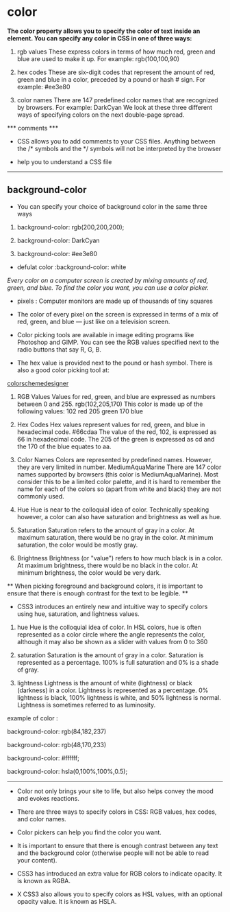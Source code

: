 # color 
  **The color property allows you
to specify the color of text inside
an element. You can specify any
color in CSS in one of three ways:**

1. rgb values
These express colors in terms
of how much red, green and
blue are used to make it up. For
example: rgb(100,100,90)

2. hex codes
These are six-digit codes that
represent the amount of red,
green and blue in a color,
preceded by a pound or hash #
sign. For example: #ee3e80

3. color names
There are 147 predefined color
names that are recognized
by browsers. For example:
DarkCyan
We look at these three different
ways of specifying colors on the
next double-page spread.

*** comments ***
* CSS allows you to add comments
to your CSS files. Anything
between the /* symbols and
the */ symbols will not be
interpreted by the browser

*  help you to understand a CSS file

*** 
## background-color

* You can specify your choice of
background color in the same
three ways 
1. background-color: rgb(200,200,200);

2. background-color: DarkCyan
   
3. background-color: #ee3e80
   
*  defulat color :background-color: white 

*Every color on a computer screen is created by mixing amounts of red,
green, and blue. To find the color you want, you can use a color picker.*


 * pixels : Computer monitors are made
up of thousands of tiny squares

* The color of every pixel on the
screen is expressed in terms of
a mix of red, green, and blue —
just like on a television screen.

* Color picking tools are available
in image editing programs like
Photoshop and GIMP. You can
see the RGB values specified
next to the radio buttons that
say R, G, B.

* The hex value is provided
next to the pound or hash
 symbol. There is also a
good color picking tool at:

[colorschemedesigner](https://paletton.com/#uid=1000u0kllllaFw0g0qFqFg0w0aF)


1. RGB Values
Values for red, green, and blue
are expressed as numbers
between 0 and 255. 
rgb(102,205,170)
This color is made up of the
following values:
102 red
205 green
170 blue

2. Hex Codes
Hex values represent values
for red, green, and blue in
hexadecimal code.
#66cdaa
The value of the red, 102, is
expressed as 66 in hexadecimal
code. The 205 of the green is
expressed as cd and the 170 of
the blue equates to aa.


3. Color Names
Colors are represented by
predefined names. However,
they are very limited in number.
MediumAquaMarine
There are 147 color names
supported by browsers (this
color is MediumAquaMarine).
Most consider this to be a
limited color palette, and it is
hard to remember the name for
each of the colors so (apart from
white and black) they are not
commonly used.


4. Hue
Hue is near to the colloquial idea
of color. Technically speaking
however, a color can also have
saturation and brightness as
well as hue.

5. Saturation
Saturation refers to the amount
of gray in a color. At maximum
saturation, there would be no
gray in the color. At minimum
saturation, the color would be
mostly gray.

6. Brightness
Brightness (or "value") refers
to how much black is in a color.
At maximum brightness, there
would be no black in the color.
At minimum brightness, the
color would be very dark.


** When picking foreground and background
colors, it is important to ensure that there is
enough contrast for the text to be legible. **


* CSS3 introduces an entirely new and intuitive
way to specify colors using hue, saturation,
and lightness values.

1. hue
Hue is the colloquial idea of
color. In HSL colors, hue is often
represented as a color circle
where the angle represents the
color, although it may also be
shown as a slider with values
from 0 to 360

2. saturation
Saturation is the amount of
gray in a color. Saturation is
represented as a percentage.
100% is full saturation and 0%
is a shade of gray.

3. lightness
Lightness is the amount of
white (lightness) or black
(darkness) in a color. Lightness
is represented as a percentage.
0% lightness is black, 100%
lightness is white, and 50%
lightness is normal. Lightness
is sometimes referred to as
luminosity.


example of color :

 background-color: rgb(84,182,237)

 background-color: rgb(48,170,233)

 background-color: #ffffff;

 background-color: hsla(0,100%,100%,0.5);

 ****
 * Color not only brings your site to life, but also helps
convey the mood and evokes reactions.

* There are three ways to specify colors in CSS:
RGB values, hex codes, and color names.
* Color pickers can help you find the color you want.
  
* It is important to ensure that there is enough contrast
between any text and the background color (otherwise
people will not be able to read your content).

* CSS3 has introduced an extra value for RGB colors to
indicate opacity. It is known as RGBA.

* X CSS3 also allows you to specify colors as HSL values,
with an optional opacity value. It is known as HSLA.


 







